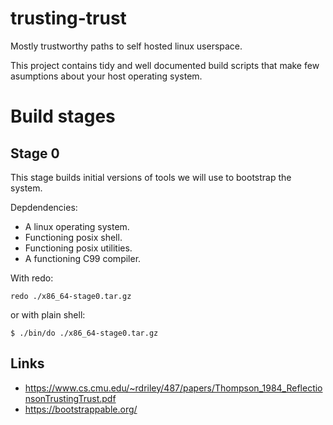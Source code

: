 # trusting-trust

Mostly trustworthy paths to self hosted linux userspace.

This project contains tidy and well documented build scripts that make few asumptions about
your host operating system.

# Build stages

## Stage 0

This stage builds initial versions of tools we will use to bootstrap the system.

Depdendencies:

- A linux operating system.
- Functioning posix shell.
- Functioning posix utilities.
- A functioning C99 compiler.

With redo:

```
redo ./x86_64-stage0.tar.gz
```

or with plain shell:

```
$ ./bin/do ./x86_64-stage0.tar.gz
```

## Links

- https://www.cs.cmu.edu/~rdriley/487/papers/Thompson_1984_ReflectionsonTrustingTrust.pdf
- https://bootstrappable.org/